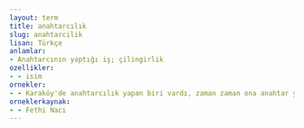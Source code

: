 ```yaml
---
layout: term
title: anahtarcılık
slug: anahtarcilik
lisan: Türkçe
anlamlar:
- Anahtarcının yaptığı iş; çilingirlik
ozellikler:
- - isim
ornekler:
- - Karaköy'de anahtarcılık yapan biri vardı, zaman zaman ona anahtar yaptırmıştım.
orneklerkaynak:
- - Fethi Naci
---
```

